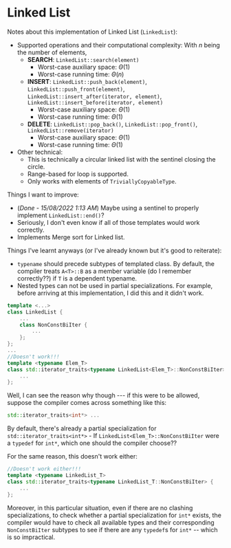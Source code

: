 # Linked List
Notes about this implementation of Linked List (`LinkedList`):
* Supported operations and their computational complexity: With $n$ being the number of elements,
    * **SEARCH**: `LinkedList::search(element)`
        * Worst-case auxiliary space: $\Theta(1)$
        * Worst-case running time: $\Theta(n)$
    * **INSERT**: `LinkedList::push_back(element)`, `LinkedList::push_front(element)`, `LinkedList::insert_after(iterator, element)`, `LinkedList::insert_before(iterator, element)` 
        * Worst-case auxiliary space: $\Theta(1)$
        * Worst-case running time: $\Theta(1)$
    * **DELETE**: `LinkedList::pop_back()`, `LinkedList::pop_front()`, `LinkedList::remove(iterator)`
        * Worst-case auxiliary space: $\Theta(1)$
        * Worst-case running time: $\Theta(1)$
* Other technical:
    * This is technically a circular linked list with the sentinel closing the circle.
    * Range-based for loop is supported.
    * Only works with elements of `TriviallyCopyableType`.

Things I want to improve:
* (*Done - 15/08/2022 1:13 AM*) Maybe using a sentinel to properly implement `LinkedList::end()`?
* Seriously, I don't even know if all of those templates would work correctly.
* Implements Merge sort for Linked list.

Things I've learnt anyways (or I've already known but it's good to reiterate):
* `typename` should precede subtypes of templated class. By default, the compiler treats `A<T>::B` as a member variable (do I remember correctly??) if `T` is a dependent typename.
* Nested types can not be used in partial specializations. For example, before arriving at this implementation, I did this and it didn't work.
```C++
template <...>
class LinkedList {
    ...
    class NonConstBiIter {
        ...
    };
};
...
//Doesn't work!!!
template <typename Elem_T>
class std::iterator_traits<typename LinkedList<Elem_T>::NonConstBiIter> {
    ...
};
```
Well, I can see the reason why though --- if this were to be allowed, suppose the compiler comes across something like this:
```C++
std::iterator_traits<int*> ...
```
By default, there's already a partial specialization for `std::iterator_traits<int*>` - If  `LinkedList<Elem_T>::NonConstBiIter` were a `typedef` for `int*`, which one should the compiler choose??

For the same reason, this doesn't work either:
```C++
//Doesn't work either!!!
template <typename LinkedList_T>
class std::iterator_traits<typename LinkedList_T::NonConstBiIter> {
    ...
};
```
Moreover, in this particular situation, even if there are no clashing specializations, to check whether a partial specialization for `int*` exists, the compiler would have to check all available types and their corresponding `NonConstBiIter` subtypes to see if there are any `typedef`s for `int*` -- which is so impractical.
